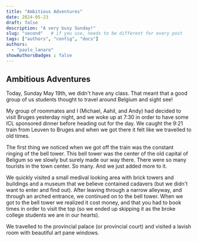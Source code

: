 ```yaml
---
title: "Ambitious Adventures"
date: 2024-05-23
draft: false
description: "A very busy Sunday!"
slug: "second"   # if you use, needs to be different for every post
tags: ["authors", "config", "docs"]
authors:
  - "paolo_lanaro"
showAuthorsBadges : false
---
```


## Ambitious Adventures

Today, Sunday May 19th, we didn't have any class. That meant that a good group of us students thought to travel around Belgium and sight see!

My group of roommates and I (Michael, Aahil, and Andy) had decided to visit Bruges yesterday night, and we woke up at 7:30 in order to have some ICL sponsored dinner before heading out for the day. We caught the 9:21 train from Leuven to Bruges and when we got there it felt like we travelled to old times. 

The first thing we noticed when we got off the train was the constant ringing of the bell tower. This bell tower was the center of the old capital of Beligum so we slowly but surely made our way there. There were so many tourists in the town center. So many. And we just added more to it.

We quickly visited a small medival looking area with brick towers and buildings and a museum that we believe contained cadavers (but we didn't want to enter and find out).
After leaving through a narrow alleyway, and through an arched entrance, we continued on to the bell tower. When we got to the bell tower we realized it cost money, and that you had to book times in order to visit the top (so we ended up skipping it as the broke college students we are in our hearts).

We travelled to the provincial palace (or provincial court) and visited a lavish room with beautiful art pane windows.
